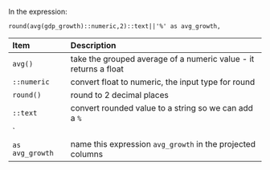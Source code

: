 In the expression:

```
round(avg(gdp_growth)::numeric,2)::text||'%' as avg_growth, 
```

| Item            | Description                                                        |
|:----------------|:-------------------------------------------------------------------|
| `avg()`         | take the grouped average of a numeric value - it returns a float   |
| `::numeric`     | convert float to numeric, the input type for round                 |
| `round()`       | round to 2 decimal places                                          |
| `::text`        | convert rounded value to a string so we can add a `%`              |
| `||`            | Concatenate a string                                               |
| `as avg_growth` | name this expression `avg_growth` in the projected columns         |

